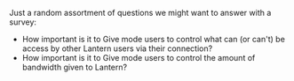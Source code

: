 Just a random assortment of questions we might want to answer with a survey:

- How important is it to Give mode users to control what can (or can't) be access by other Lantern users via their connection?
- How important is it to Give mode users to control the amount of bandwidth given to Lantern?
